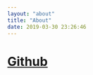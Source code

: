 ```yaml
---
layout: "about"
title: "About"
date: 2019-03-30 23:26:46
---
```

# [Github](https://github.com/jinmu333)
